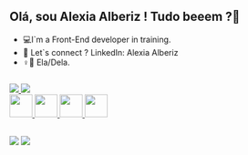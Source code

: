 ## Olá, sou Alexia Alberiz ! Tudo beeem ?🤍 
- 💻I`m a Front-End developer in training.
- 📨 Let`s connect ? LinkedIn: Alexia Alberiz
- ♀️💞️ Ela/Dela.
##
<!--Readme-stats-->

<div style="display: inline_block">
 <a href="https://github.com/Alberizle", >
 <img altura="180em" src="https://github-readme-stats.vercel.app/api?username=alberizle&show_icons=true&theme=midnight-purple&include_all_commits=true&count_private=true">
 <img altura="180em" src="https://github-readme-stats.vercel.app/api/top-langs/?username=alberizle&layout=compact&langs_count=7&theme=midnight-purple">
</div>
 
<!--Icons de Linguagens-->
 
<div style="display: inline_block">
    <img height="40" src="https://cdn.jsdelivr.net/gh/devicons/devicon/icons/html5/html5-original.svg">
    <img height="40" src="https://cdn.jsdelivr.net/gh/devicons/devicon/icons/css3/css3-original.svg">
    <img height="40" src="https://cdn.jsdelivr.net/gh/devicons/devicon/icons/php/php-original.svg">
    <img height="40" src="https://cdn.jsdelivr.net/gh/devicons/devicon/icons/mysql/mysql-original.svg">
</div>

##
 
 <!--Logos Contatos-->

  <a href = "mailto:alexiaalberiz17@gmail.com"><img src="https://img.shields.io/badge/-Gmail-%23333?style=for-the-badge&logo=gmail&logoColor=white" target="_blank"></a>
  <a href="https://www.linkedin.com/in/alexia-alberiz/" target="_blank"><img src="https://img.shields.io/badge/-LinkedIn-%230077B5?style=for-the-badge&logo=linkedin&logoColor=white" target="_blank"></a> 

